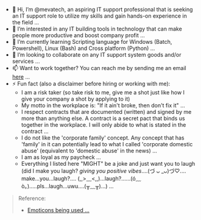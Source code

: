 - 👋 Hi, I’m @mevatech, an aspiring IT support professional that is seeking an IT support role to utilize my skills and gain hands-on experience in the field ...
- 👀 I’m interested in any IT building tools in technology that can make people more productive and boost company profit ...
- 🌱 I’m currently learning Scripting language for Windows (Batch, Powershell), Linux (Bash) and Cross platform (Python) ...
- 💞️ I’m looking to collaborate on any IT support system goods and/or services ...
- 📫 Want to work together? You can reach me by sending me an email
<a href="mailto:mgpe47.work98@outlook.com?subject=Hey! Let's work together ... &body=I saw your GitHub profile and was just wondering if you are still looking for a job. We would love for a person like you to be part of our team. If you are still available, please contact us as soon as possible; we would be happy to talk to you." target="_blank">here</a>
 ...
- ⚡ Fun fact (also a disclaimer before hiring or working with me):
  - I am a risk taker (so take risk to me, give me a shot just like how I give your company a shot by applying to it)
  - My motto in the workplace is: "If it ain't broke, then don't fix it" ...
  - I respect contracts that are documented (written) and signed by me more than anything else. A contract is a secret pact that binds us together in the workplace. I will only abide to what is stated in the contract ...
  - I do not like the 'corporate family' concept. Any concept that has 'family' in it can potentially lead to what I called 'corporate domestic abuse' (equivalent to 'domestic abuse' in the news) ...
  - I am as loyal as my paycheck ...
  - Everything I listed here "MIGHT" be a joke and just want you to laugh (did I make you laugh? *giving you positive vibes*....(づ ᴗ _ᴗ)づ♡.... make...you...laugh?....
(,,>﹏<,,)...laugh?......(ó﹏ò｡).....pls...laugh...uwu....(╥﹏╥)...) ...

> Reference:
> - <a href="https://emojidb.org/ascii-emoticons-emojis" target="_blank">Emoticons being used ...</a>

<!---
mevatech/mevatech is a ✨ special ✨ repository because its `README.md` (this file) appears on your GitHub profile.
You can click the Preview link to take a look at your changes.
--->
